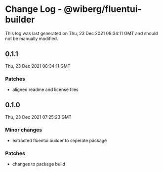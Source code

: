# Change Log - @wiberg/fluentui-builder

This log was last generated on Thu, 23 Dec 2021 08:34:11 GMT and should not be manually modified.

## 0.1.1
Thu, 23 Dec 2021 08:34:11 GMT

### Patches

- aligned readme and license files

## 0.1.0
Thu, 23 Dec 2021 07:25:23 GMT

### Minor changes

- extracted fluentui builder to seperate package

### Patches

- changes to package build

